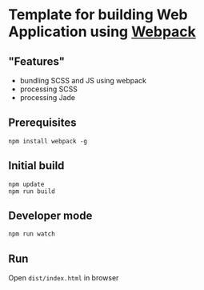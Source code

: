 # Template for building Web Application using [Webpack](https://webpack.github.io/docs/tutorials/getting-started/)
## "Features"

- bundling SCSS and JS using webpack
- processing SCSS
- processing Jade


## Prerequisites

```dos
npm install webpack -g
```

## Initial build

```dos
npm update
npm run build
```

## Developer mode

```dos
npm run watch
```

## Run
 Open `dist/index.html` in browser